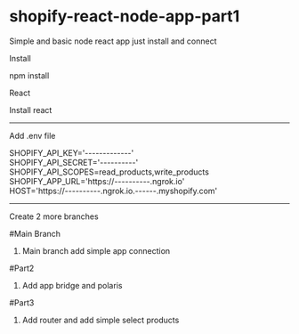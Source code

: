 # shopify-react-node-app-part1
Simple and basic node react app just install and connect

Install 

npm install

React

Install react

----------

Add .env file 

SHOPIFY_API_KEY='-------------' <br/>
SHOPIFY_API_SECRET='----------'<br/>
SHOPIFY_API_SCOPES=read_products,write_products<br/>
SHOPIFY_APP_URL='https://----------.ngrok.io'<br/>
HOST='https://----------.ngrok.io.------.myshopify.com'<br/>

----------

Create 2 more branches

#Main Branch

1) Main branch add simple app connection

#Part2

1) Add app bridge and polaris

#Part3 

1) Add router and add simple select products

